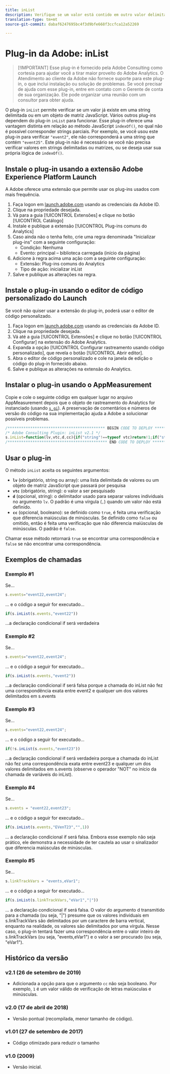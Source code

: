 ```yaml
---
title: inList
description: Verifique se um valor está contido em outro valor delimitado por caracteres.
translation-type: tm+mt
source-git-commit: dabaf6247695bc4f3d9bfe668f3ccfca12a52269

---
```



# Plug-in da Adobe: inList

>[!IMPORTANT] Esse plug-in é fornecido pela Adobe Consulting como cortesia para ajudar você a tirar maior proveito do Adobe Analytics. O Atendimento ao cliente da Adobe não fornece suporte para este plug-in, o que inclui instalação ou solução de problemas. Se você precisar de ajuda com esse plug-in, entre em contato com o Gerente de conta de sua organização. Ele pode organizar uma reunião com um consultor para obter ajuda.

O plug-in `inList` permite verificar se um valor já existe em uma string delimitada ou em um objeto de matriz JavaScript. Vários outros plug-ins dependem do plug-in `inList` para funcionar. Esse plug-in oferece uma vantagem distinta em relação ao método JavaScript `indexOf()`, no qual não é possível corresponder strings parciais. Por exemplo, se você usou este plug-in para verificar `"event2"`, ele não corresponderá a uma string que contém `"event25"`. Este plug-in não é necessário se você não precisa verificar valores em strings delimitadas ou matrizes, ou se deseja usar sua própria lógica de `indexOf()`.

## Instale o plug-in usando a extensão Adobe Experience Platform Launch

A Adobe oferece uma extensão que permite usar os plug-ins usados com mais frequência.

1. Faça logon em [launch.adobe.com](https://launch.adobe.com) usando as credenciais da Adobe ID.
1. Clique na propriedade desejada.
1. Vá para a guia [!UICONTROL Extensões] e clique no botão [!UICONTROL Catálogo]
1. Instale e publique a extensão [!UICONTROL Plug-ins comuns do Analytics]
1. Caso ainda não o tenha feito, crie uma regra denominada &quot;Inicializar plug-ins&quot; com a seguinte configuração:
   * Condição: Nenhuma
   * Evento: principal – biblioteca carregada (início da página)
1. Adicione à regra acima uma ação com a seguinte configuração:
   * Extensão: Plug-ins comuns do Analytics
   * Tipo de ação: inicializar inList
1. Salve e publique as alterações na regra.

## Instale o plug-in usando o editor de código personalizado do Launch

Se você não quiser usar a extensão do plug-in, poderá usar o editor de código personalizado.

1. Faça logon em [launch.adobe.com](https://launch.adobe.com) usando as credenciais da Adobe ID.
1. Clique na propriedade desejada.
1. Vá até a guia [!UICONTROL Extensões] e clique no botão [!UICONTROL Configurar] na extensão do Adobe Analytics.
1. Expanda a opção [!UICONTROL Configurar rastreamento usando código personalizado], que revela o botão [!UICONTROL Abrir editor].
1. Abra o editor de código personalizado e cole na janela de edição o código do plug-in fornecido abaixo.
1. Salve e publique as alterações na extensão do Analytics.

## Instalar o plug-in usando o AppMeasurement

Copie e cole o seguinte código em qualquer lugar no arquivo AppMeasurement depois que o objeto de rastreamento do Analytics for instanciado (usando [`s_gi`](../functions/s-gi.md)). A preservação de comentários e números de versão do código na sua implementação ajuda a Adobe a solucionar possíveis problemas.

```js
/******************************************* BEGIN CODE TO DEPLOY *******************************************/
/* Adobe Consulting Plugin: inList v2.1 */
s.inList=function(lv,vtc,d,cc){if("string"!==typeof vtc)return!1;if("string"===typeof lv)lv=lv.split(d||",");else if("object"!== typeof lv)return!1;d=0;for(var e=lv.length;d<e;d++)if(1==cc&&vtc===lv[d]||vtc.toLowerCase()===lv[d].toLowerCase())return!0;return!1};
/******************************************** END CODE TO DEPLOY ********************************************/
```

## Usar o plug-in

O método `inList` aceita os seguintes argumentos:

* **`lv`** (obrigatório, string ou array): uma lista delimitada de valores ou um objeto de matriz JavaScript que passará por pesquisa
* **`vtc`** (obrigatório, string): o valor a ser pesquisado
* **`d`** (opcional, string): o delimitador usado para separar valores individuais no argumento `lv`. O padrão é uma vírgula (`,`) quando um valor não está definido.
* **`cc`** (opcional, booleano): se definido como `true`, é feita uma verificação que diferencia maiúsculas de minúsculas. Se definido como `false` ou omitido, então é feita uma verificação que não diferencia maiúsculas de minúsculas. O padrão é `false`.

Chamar esse método retornará `true` se encontrar uma correspondência e `false` se não encontrar uma correspondência.

## Exemplos de chamadas

### Exemplo #1

Se...

```js
s.events="event22,event24";
```

... e o código a seguir for executado...

```js
if(s.inList(s.events,"event22"))
```

...a declaração condicional if será verdadeira

### Exemplo #2

Se...

```js
s.events="event22,event24";
```

... e o código a seguir for executado...

```js
if(s.inList(s.events,"event2"))
```

...a declaração condicional if será falsa porque a chamada do inList não fez uma correspondência exata entre event2 e qualquer um dos valores delimitados em s.events

### Exemplo #3

Se...

```js
s.events="event22,event24";
```

... e o código a seguir for executado...

```js
if(!s.inList(s.events,"event23"))
```

...a declaração condicional if será verdadeira porque a chamada do inList não fez uma correspondência exata entre event23 e qualquer um dos valores delimitados em s.events (observe o operador &quot;NOT&quot; no início da chamada de variáveis do inList).

### Exemplo #4

Se...

```js
s.events = "event22,event23";
```

... e o código a seguir for executado...

```js
if(s.inList(s.events,"EVenT23","",1))
```

... a declaração condicional if será falsa.  Embora esse exemplo não seja prático, ele demonstra a necessidade de ter cautela ao usar o sinalizador que diferencia maiúsculas de minúsculas.

### Exemplo #5

Se...

```js
s.linkTrackVars = "events,eVar1";
```

... e o código a seguir for executado...

```js
if(s.inList(s.linkTrackVars,"eVar1","|"))
```

... a declaração condicional if será falsa.  O valor do argumento d transmitido para a chamada (ou seja, &quot;|&quot;) presume que os valores individuais em s.linkTrackVars são delimitados por um caractere de barra vertical, enquanto na realidade, os valores são delimitados por uma vírgula.  Nesse caso, o plug-in tentará fazer uma correspondência entre o valor inteiro de s.linkTrackVars (ou seja, &quot;events,eVar1&quot;) e o valor a ser procurado (ou seja, &quot;eVar1&quot;).

## Histórico da versão

### v2.1 (26 de setembro de 2019)

* Adicionada a opção para que o argumento `cc` não seja booleano. Por exemplo, `1` é um valor válido de verificação de letras maiúsculas e minúsculas.

### v2.0 (17 de abril de 2018)

* Versão pontual (recompilada, menor tamanho de código).

### v1.01 (27 de setembro de 2017)

* Código otimizado para reduzir o tamanho

### v1.0 (2009)

* Versão inicial.


